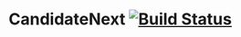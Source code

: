 # CandidateNext [![Build Status](https://travis-ci.org/aragacalledpat/CandidateNext.svg?branch=master)](https://travis-ci.org/aragacalledpat/CandidateNext) 
